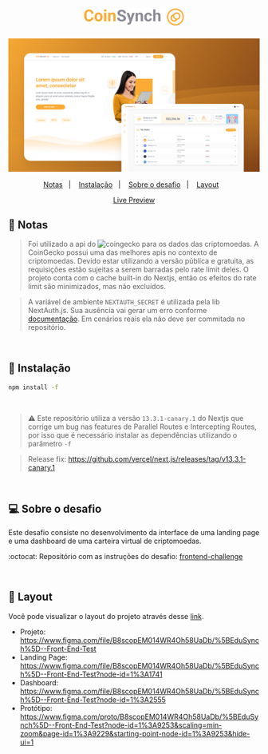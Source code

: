 <h1 align="center">
  <img alt="CoinSync" title="CoinSync" src=".github/logo-coinsync.png" width="200" />
</h1>

![Layout do coinsynch](./.github/capa-coinsync.png)

<p align="center">
  <a href="#-notas">Notas</a>&nbsp;&nbsp;&nbsp;|&nbsp;&nbsp;&nbsp;
  <a href="#-instalação">Instalação</a>&nbsp;&nbsp;&nbsp;|&nbsp;&nbsp;&nbsp;
  <a href="#-sobre-o-desafio">Sobre o desafio</a>&nbsp;&nbsp;&nbsp;|&nbsp;&nbsp;&nbsp;
  <a href="#-layout">Layout</a>&nbsp;&nbsp;&nbsp;
</p>

<p align="center">
  <a href="coinsynch-nu.vercel.app">Live Preview</a>
</p>

## 📝 Notas
> Foi utilizado a api do <img alt="coingecko" title="CoinGecko" src="https://static.coingecko.com/s/coingecko-logo-8903d34ce19ca4be1c81f0db30e924154750d208683fad7ae6f2ce06c76d0a56.png" width="100" /> para os dados das criptomoedas.
> A CoinGecko possui uma das melhores apis no contexto de criptomoedas. Devido estar utilizando a versão pública e gratuita, as requisições estão sujeitas a serem barradas pelo rate limit deles. O projeto conta com o cache built-in do Nextjs, então os efeitos do rate limit são minimizados, mas não excluídos.

> A variável de ambiente `NEXTAUTH_SECRET` é utilizada pela lib NextAuth.js.
> Sua ausência vai gerar um erro conforme [documentação](https://next-auth.js.org/configuration/options#secret).
> Em cenários reais ela não deve ser commitada no repositório.


<br />

## 💾 Instalação

```bash
npm install -f
```
<br />

> ⚠️ Este repositório utiliza a versão `13.3.1-canary.1` do Nextjs que corrige um bug nas features de Parallel Routes e Intercepting Routes, por isso que é necessário instalar as dependências utilizando o parâmetro `-f`

> Release fix: https://github.com/vercel/next.js/releases/tag/v13.3.1-canary.1
<br />

## 💻 Sobre o desafio

Este desafio consiste no desenvolvimento da interface de uma landing page e uma dashboard de uma carteira virtual de criptomoedas.

:octocat: Repositório com as instruções do desafio: [frontend-challenge](https://github.com/edusynch/frontend-challenge)

<br />

## 🔖 Layout

Você pode visualizar o layout do projeto através desse <a href="https://www.figma.com/file/2OU7V5IgEWYbEqCKvUE36j/LP---Teste-Front-End">link</a>.
- Projeto: https://www.figma.com/file/B8scopEM014WR4Oh58UaDb/%5BEduSynch%5D--Front-End-Test
- Landing Page: https://www.figma.com/file/B8scopEM014WR4Oh58UaDb/%5BEduSynch%5D--Front-End-Test?node-id=1%3A1741
- Dashboard: https://www.figma.com/file/B8scopEM014WR4Oh58UaDb/%5BEduSynch%5D--Front-End-Test?node-id=1%3A2555
- Protótipo: https://www.figma.com/proto/B8scopEM014WR4Oh58UaDb/%5BEduSynch%5D--Front-End-Test?node-id=1%3A9253&scaling=min-zoom&page-id=1%3A9229&starting-point-node-id=1%3A9253&hide-ui=1
